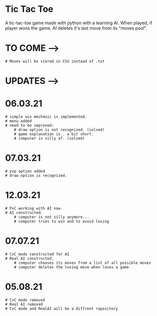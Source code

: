 # Tic Tac Toe
 A tic-tac-toe game made with python with a learning AI.
 When played, if player wons the game, AI deletes it's last move from its "moves pool".

# TO COME -->
    # Moves will be stored in CSV instead of .txt

# UPDATES -->
# 06.03.21
    # simple win mechanic is implemented.
    # menu added
    # need to be improved: 
        # draw option is not recognized. (solved)
        # game explanation is.. a bit short.
        # computer is silly af. (solved)

# 07.03.21
    # pvp option added
    # draw option is recognized.

# 12.03.21
    # PvC working with AI now.
    # AI constructed.
        # computer is not silly anymore...
        # computer tries to win and to avoid losing

# 07.07.21
    # CvC mode constructed for AI
    # Real AI constructed.
        # computer chooses its moves from a list of all possible moves
        # computer deletes the losing move when loses a game

# 05.08.21
    # CvC mode removed
    # Real AI removed
    # CvC mode and RealAI will be a diffrent repository
